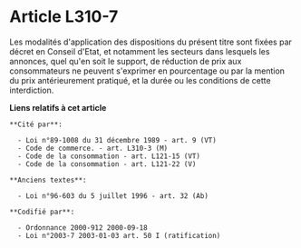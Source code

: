 # Article L310-7

Les modalités d'application des dispositions du présent titre sont fixées par décret en Conseil d'Etat, et notamment les
secteurs dans lesquels les annonces, quel qu'en soit le support, de réduction de prix aux consommateurs ne peuvent s'exprimer
en pourcentage ou par la mention du prix antérieurement pratiqué, et la durée ou les conditions de cette interdiction.

**Liens relatifs à cet article**

	**Cité par**:

	  - Loi n°89-1008 du 31 décembre 1989 - art. 9 (VT)
	  - Code de commerce. - art. L310-3 (M)
	  - Code de la consommation - art. L121-15 (VT)
	  - Code de la consommation - art. L121-22 (V)

	**Anciens textes**:

	  - Loi n°96-603 du 5 juillet 1996 - art. 32 (Ab)

	**Codifié par**:

	  - Ordonnance 2000-912 2000-09-18
	  - Loi n°2003-7 2003-01-03 art. 50 I (ratification)
